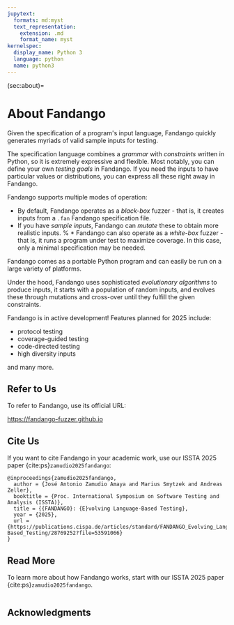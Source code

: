 ```yaml
---
jupytext:
  formats: md:myst
  text_representation:
    extension: .md
    format_name: myst
kernelspec:
  display_name: Python 3
  language: python
  name: python3
---
```



(sec:about)=
# About Fandango

Given the specification of a program's input language, Fandango quickly generates myriads of valid sample inputs for testing.

The specification language combines a _grammar_ with _constraints_ written in Python, so it is extremely expressive and flexible.
Most notably, you can define your own _testing goals_ in Fandango.
If you need the inputs to have particular values or distributions, you can express all these right away in Fandango.

Fandango supports multiple modes of operation:

* By default, Fandango operates as a _black-box_ fuzzer - that is, it creates inputs from a `.fan` Fandango specification file.
* If you have _sample inputs_, Fandango can _mutate_ these to obtain more realistic inputs.
% * Fandango can also operate as a _white-box_ fuzzer - that is, it runs a program under test to maximize coverage. In this case, only a minimal specification may be needed.

Fandango comes as a portable Python program and can easily be run on a large variety of platforms.

Under the hood, Fandango uses sophisticated _evolutionary algorithms_ to produce inputs,
it starts with a population of random inputs, and evolves these through mutations and cross-over until they fulfill the given constraints.

Fandango is in active development! Features planned for 2025 include:

* protocol testing
* coverage-guided testing
* code-directed testing
* high diversity inputs

and many more.



## Refer to Us

To refer to Fandango, use its official URL:

  https://fandango-fuzzer.github.io


## Cite Us

If you want to cite Fandango in your academic work, use our ISSTA 2025 paper {cite:ps}`zamudio2025fandango`:

```
@inproceedings{zamudio2025fandango,
  author = {José Antonio Zamudio Amaya and Marius Smytzek and Andreas Zeller},
  booktitle = {Proc. International Symposium on Software Testing and Analysis (ISSTA)},
  title = {{FANDANGO}: {E}volving Language-Based Testing},
  year = {2025},
  url = {https://publications.cispa.de/articles/standard/FANDANGO_Evolving_Language-Based_Testing/28769252?file=53591066}
}
```


## Read More

To learn more about how Fandango works, start with our ISSTA 2025 paper {cite:ps}`zamudio2025fandango`.

```{bibliography}
```


## Acknowledgments

```{include} Footer.md

